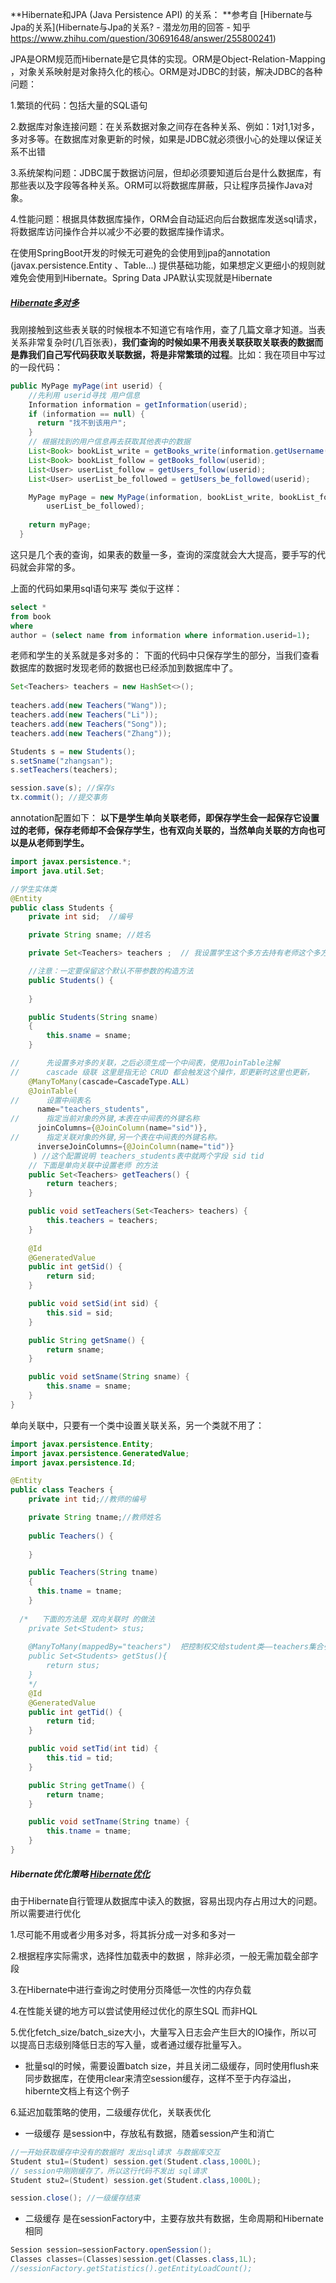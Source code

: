 **Hibernate和JPA (Java Persistence API) 的关系： **参考自 [Hibernate与Jpa的关系](Hibernate与Jpa的关系? - 潜龙勿用的回答 - 知乎
https://www.zhihu.com/question/30691648/answer/255800241) 

JPA是ORM规范而Hibernate是它具体的实现。ORM是Object-Relation-Mapping ，对象关系映射是对象持久化的核心。ORM是对JDBC的封装，解决JDBC的各种问题：

1.繁琐的代码：包括大量的SQL语句

2.数据库对象连接问题：在关系数据对象之间存在各种关系、例如：1对1,1对多，多对多等。在数据库对象更新的时候，如果是JDBC就必须很小心的处理以保证关系不出错

3.系统架构问题：JDBC属于数据访问层，但却必须要知道后台是什么数据库，有那些表以及字段等各种关系。ORM可以将数据库屏蔽，只让程序员操作Java对象。

4.性能问题：根据具体数据库操作，ORM会自动延迟向后台数据库发送sql请求，将数据库访问操作合并以减少不必要的数据库操作请求。



在使用SpringBoot开发的时候无可避免的会使用到jpa的annotation (javax.persistence.Entity 、Table...) 提供基础功能，如果想定义更细小的规则就难免会使用到Hibernate。Spring Data JPA默认实现就是Hibernate



##### [Hibernate多对多](https://www.cnblogs.com/kubixuesheng/p/5300437.html) 

我刚接触到这些表关联的时候根本不知道它有啥作用，查了几篇文章才知道。当表关系非常复杂时(几百张表)，**我们查询的时候如果不用表关联获取关联表的数据而是靠我们自己写代码获取关联数据，将是非常繁琐的过程**。比如：我在项目中写过的一段代码：

```java
public MyPage myPage(int userid) {
    //先利用 userid寻找 用户信息
    Information information = getInformation(userid);
    if (information == null) {
      return "找不到该用户";
    } 
    // 根据找到的用户信息再去获取其他表中的数据
    List<Book> bookList_write = getBooks_write(information.getUsername());
    List<Book> bookList_follow = getBooks_follow(userid);
    List<User> userList_follow = getUsers_follow(userid);
    List<User> userList_be_followed = getUsers_be_followed(userid);

    MyPage myPage = new MyPage(information, bookList_write, bookList_follow, userList_follow,
        userList_be_followed);
    
    return myPage;
  }
```

这只是几个表的查询，如果表的数量一多，查询的深度就会大大提高，要手写的代码就会非常的多。

上面的代码如果用sql语句来写 类似于这样：

```sql
select * 
from book 
where 
author = (select name from information where information.userid=1);
```







老师和学生的关系就是多对多的： 下面的代码中只保存学生的部分，当我们查看数据库的数据时发现老师的数据也已经添加到数据库中了。

```java
Set<Teachers> teachers = new HashSet<>();
            
teachers.add(new Teachers("Wang"));
teachers.add(new Teachers("Li"));
teachers.add(new Teachers("Song"));
teachers.add(new Teachers("Zhang"));

Students s = new Students();
s.setSname("zhangsan");
s.setTeachers(teachers);

session.save(s); //保存s
tx.commit(); //提交事务 
```

annotation配置如下： **以下是学生单向关联老师，即保存学生会一起保存它设置过的老师，保存老师却不会保存学生，也有双向关联的，当然单向关联的方向也可以是从老师到学生。**

```java
import javax.persistence.*;
import java.util.Set;

//学生实体类
@Entity
public class Students {
    private int sid;  //编号

    private String sname; //姓名

    private Set<Teachers> teachers ;  // 我设置学生这个多方去持有老师这个多方的集合，去控制老师

    //注意：一定要保留这个默认不带参数的构造方法
    public Students() {
        
    }

    public Students(String sname)
    {
        this.sname = sname;
    }

//    	先设置多对多的关联，之后必须生成一个中间表，使用JoinTable注解
//    	cascade 级联 这里是指无论 CRUD 都会触发这个操作，即更新时这里也更新，
    @ManyToMany(cascade=CascadeType.ALL)
    @JoinTable(
//      设置中间表名
      name="teachers_students",
//      指定当前对象的外键,本表在中间表的外键名称
      joinColumns={@JoinColumn(name="sid")},
//      指定关联对象的外键,另一个表在中间表的外键名称。
      inverseJoinColumns={@JoinColumn(name="tid")}
     ) //这个配置说明 teachers_students表中就两个字段 sid tid
    // 下面是单向关联中设置老师 的方法
    public Set<Teachers> getTeachers() {
        return teachers;
    }

    public void setTeachers(Set<Teachers> teachers) {
        this.teachers = teachers;
    }
    
    @Id
    @GeneratedValue
    public int getSid() {
        return sid;
    }

    public void setSid(int sid) {
        this.sid = sid;
    }

    public String getSname() {
        return sname;
    }

    public void setSname(String sname) {
        this.sname = sname;
    }
}
```

单向关联中，只要有一个类中设置关联关系，另一个类就不用了：

```java
import javax.persistence.Entity;
import javax.persistence.GeneratedValue;
import javax.persistence.Id;

@Entity
public class Teachers {
    private int tid;//教师的编号

    private String tname;//教师姓名
    
    public Teachers() {
        
    }

    public Teachers(String tname)
    {
      this.tname = tname; 
    }
    
  /*   下面的方法是 双向关联时 的做法
  	private Set<Student> stus;
  	
  	@ManyToMany(mappedBy="teachers")  把控制权交给student类——teachers集合引用
    public Set<Students> getStus(){
        return stus;
    }
    */
    @Id
    @GeneratedValue
    public int getTid() {
        return tid;
    }

    public void setTid(int tid) {
        this.tid = tid;
    }

    public String getTname() {
        return tname;
    }

    public void setTname(String tname) {
        this.tname = tname;
    }
}
```



##### Hibernate优化策略   [Hibernate优化](https://blog.csdn.net/blueheart20/article/details/21019043)

由于Hibernate自行管理从数据库中读入的数据，容易出现内存占用过大的问题。所以需要进行优化

1.尽可能不用或者少用多对多，将其拆分成一对多和多对一

2.根据程序实际需求，选择性加载表中的数据 ，除非必须，一般无需加载全部字段

3.在Hibernate中进行查询之时使用分页降低一次性的内存负载

4.在性能关键的地方可以尝试使用经过优化的原生SQL 而非HQL

5.优化fetch_size/batch_size大小，大量写入日志会产生巨大的IO操作，所以可以提高日志级别降低日志的写入量，或者通过缓存批量写入。

- 批量sql的时候，需要设置batch size，并且关闭二级缓存，同时使用flush来同步数据库，在使用clear来清空session缓存，这样不至于内存溢出，hibernte文档上有这个例子

6.延迟加载策略的使用，二级缓存优化，关联表优化 

- 一级缓存 是session中，存放私有数据，随着session产生和消亡

```java
//一开始获取缓存中没有的数据时 发出sql请求 与数据库交互
Student stu1=(Student) session.get(Student.class,1000L);
// session中刚刚缓存了，所以这行代码不发出 sql请求
Student stu2=(Student) session.get(Student.class,1000L);

session.close(); //一级缓存结束

```

- 二级缓存 是在sessionFactory中，主要存放共有数据，生命周期和Hibernate相同

```java
Session session=sessionFactory.openSession();
Classes classes=(Classes)session.get(Classes.class,1L);
//sessionFactory.getStatistics().getEntityLoadCount();
```

